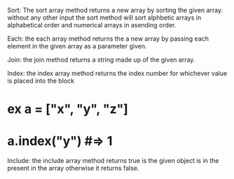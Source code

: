 Sort: The sort array method returns a new array by sorting the given array.
  without any other input the sort method will sort alphbetic arrays in alphabetical order and numerical arrays in asending order.

Each: the each array method returns the a new array by passing each element in the given array as a parameter given.

Join: the join method returns a string made up of the given array.

Index: the index array method returns the index number for whichever value is placed into the block
 # ex a = ["x", "y", "z"]
 # a.index("y")   #=> 1

Include: the include array method returns true is the given object is in the present in the array otherwise it returns false.
